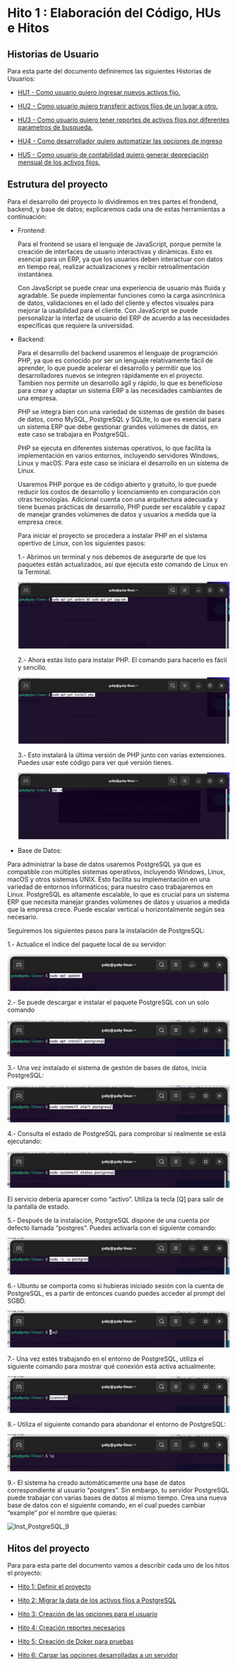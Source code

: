 # Hito 1 : Elaboración del Código, HUs e Hitos


## Historias de Usuario

Para esta parte del documento definiremos las siguientes Historias de Usuarios:

- [HU1 - Como usuario quiero ingresar nuevos activos fijo.](https://github.com/gabrielacampoverde/CC_Gabriela/issues/1)

- [HU2 - Como usuario quiero transferir activos fijos de un lugar a otro.](https://github.com/gabrielacampoverde/CC_Gabriela/issues/2)

- [HU3 - Como usuario quiero tener reportes de activos fijos por diferentes parametros de busqueda.](https://github.com/gabrielacampoverde/CC_Gabriela/issues/3)

- [HU4 - Como desarrollador quiero automatizar las opciones de ingreso](https://github.com/gabrielacampoverde/CC_Gabriela/issues/4)

- [HU5 - Como usuario de contabilidad quiero generar depreciación mensual de los activos fijos.](https://github.com/gabrielacampoverde/CC_Gabriela/issues/5)
  

## Estrutura del proyecto

Para el desarrollo del proyecto lo dividiremos en tres partes el frondend, backend, y base de datos; explicaremos cada una de estas herramientas a continuación:

 - Frontend: 
   
   Para el frontend se usara el lenguaje de JavaScript, porque permite la creación de interfaces de usuario interactivas y dinámicas. Esto es esencial para un ERP, ya que los usuarios deben interactuar con datos en tiempo real, realizar actualizaciones y recibir retroalimentación instantánea.
   
   Con JavaScript se puede crear una experiencia de usuario más fluida y agradable. Se puede implementar funciones como la carga asincrónica de datos, validaciones en el lado del cliente y efectos visuales para mejorar la usabilidad para el cliente. Con JavaScript se puede personalizar la interfaz de usuario del ERP de acuerdo a las necesidades específicas que requiere la universidad. 
   
  
 - Backend:
 
   Para el desarrollo del backend usaremos el lenguaje de programción PHP, ya que es conocido por ser un lenguaje relativamente fácil de aprender, lo que puede acelerar el desarrollo y permitir que los desarrolladores nuevos se integren rápidamente en el proyecto. Tambien nos permite un desarrollo ágil y rápido, lo que es beneficioso para crear y adaptar un sistema ERP a las necesidades cambiantes de una empresa.
 
   PHP se integra bien con una variedad de sistemas de gestión de bases de datos, como MySQL, PostgreSQL y SQLite, lo que es esencial para un sistema ERP que debe gestionar grandes volúmenes de datos, en este caso se trabajara en PostgreSQL.
 
   PHP se ejecuta en diferentes sistemas operativos, lo que facilita la implementación en varios entornos, incluyendo servidores Windows, Linux y macOS. Para este caso se iniciara el desarrollo en un sistema de Linux.
 
   Usaremos PHP porque es de código abierto y gratuito, lo que puede reducir los costos de desarrollo y licenciamiento en comparación con otras tecnologías. Adicional cuenta con una arquitectura adecuada y tiene buenas prácticas de desarrollo, PHP puede ser escalable y capaz de manejar grandes volúmenes de datos y usuarios a medida que la empresa crece.
   
   Para iniciar el proyecto se procedera a instalar PHP en el sistema opertivo de Linux, con los siguientes pasos:
   
   1.- Abrimos un terminal y nos debemos de asegurarte de que los paquetes están actualizados, así que ejecuta este comando de Linux en la Terminal. 
   
   ![Inst_PHP_1](img/Inst_PHP_1.png)
   
   2.- Ahora estás listo para instalar PHP. El comando para hacerlo es fácil y sencillo.
   
   ![Inst_PHP_2](img/Inst_PHP_2.png)
  
   3.- Esto instalará la última versión de PHP junto con varias extensiones. Puedes usar este código para ver qué versión tienes.
   
   ![Inst_PHP_3](img/Inst_PHP_3.png)
   
 - Base de Datos:
 
  Para administrar la base de datos usaremos PostgreSQL ya que es compatible con múltiples sistemas operativos, incluyendo Windows, Linux, macOS y otros sistemas UNIX. Esto facilita su implementación en una variedad de entornos informáticos; para nuestro caso trabajaremos en Linux. PostgreSQL es altamente escalable, lo que es crucial para un sistema ERP que necesita manejar grandes volúmenes de datos y usuarios a medida que la empresa crece. Puede escalar vertical u horizontalmente según sea necesario.
 
 Seguiremos los siguientes pasos para la instalación de PostgreSQL:
 
  1.- Actualice el índice del paquete local de su servidor:
 
  ![Inst_PostgreSQL_1](img/Inst_PostgreSQL_1.png)
 
  2.- Se puede descargar e instalar el paquete PostgreSQL con un solo comando
 
  ![Inst_PostgreSQL_2](img/Inst_PostgreSQL_2.png)
  
  3.- Una vez instalado el sistema de gestión de bases de datos, inicia PostgreSQL:
  
  ![Inst_PostgreSQL_3](img/Inst_PostgreSQL_3.png)
  
  4.- Consulta el estado de PostgreSQL para comprobar si realmente se está ejecutando:
  
  ![Inst_PostgreSQL_4](img/Inst_PostgreSQL_4.png)
  
  El servicio debería aparecer como “activo”. Utiliza la tecla [Q] para salir de la pantalla de estado.

  5.- Después de la instalación, PostgreSQL dispone de una cuenta por defecto llamada “postgres”. Puedes activarla con el siguiente comando:
  
  ![Inst_PostgreSQL_5](img/Inst_PostgreSQL_5.png)
  
  6.- Ubuntu se comporta como si hubieras iniciado sesión con la cuenta de PostgreSQL, es a partir de entonces cuando puedes acceder al prompt del SGBD.
  
  ![Inst_PostgreSQL_6](img/Inst_PostgreSQL_6.png)
  
  7.- Una vez estés trabajando en el entorno de PostgreSQL, utiliza el siguiente comando para mostrar qué conexión está activa actualmente:
  
  ![Inst_PostgreSQL_7](img/Inst_PostgreSQL_7.png)
  
  8.- Utiliza el siguiente comando para abandonar el entorno de PostgreSQL:
  
  ![Inst_PostgreSQL_8](img/Inst_PostgreSQL_8.png)
  
  9.- El sistema ha creado automáticamente una base de datos correspondiente al usuario “postgres”. Sin embargo, tu servidor PostgreSQL puede trabajar con varias bases de datos al mismo tiempo. Crea una nueva base de datos con el siguiente comando, en el cual puedes cambiar “example” por el nombre que quieras:

  ![Inst_PostgreSQL_9](img/Inst_PostgreSQL_ss9.png)

  
## Hitos del proyecto

Para para esta parte del documento vamos a describir cada uno de los hitos el proyecto:

- [Hito 1: Definir el proyecto](https://github.com/gabrielacampoverde/CC_Gabriela/milestone/1)

- [Hito 2: Migrar la data de los activos fijos a PostgreSQL](https://github.com/gabrielacampoverde/CC_Gabriela/milestone/2)

- [Hito 3: Creación de las opciones para el usuario](https://github.com/gabrielacampoverde/CC_Gabriela/milestone/3)

- [Hito 4: Creación reportes necesarios](https://github.com/gabrielacampoverde/CC_Gabriela/milestone/4)

- [Hito 5: Creación de Doker para pruebas](https://github.com/gabrielacampoverde/CC_Gabriela/milestone/5)

- [Hito 6: Cargar las opciones desarrolladas a un servidor](https://github.com/gabrielacampoverde/CC_Gabriela/milestone/6)
 
  
  
  
  
  
  
  
  
  
  
  
  
  
  
  
 
 
